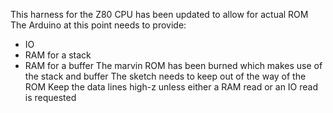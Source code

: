 This harness for the Z80 CPU has been updated to allow for actual ROM
The Arduino at this point needs to provide:
* IO
* RAM for a stack
* RAM for a buffer
The marvin ROM has been burned which makes use of the stack and buffer
The sketch needs to keep out of the way of the ROM
Keep the data lines high-z unless either a RAM read or an IO read is requested